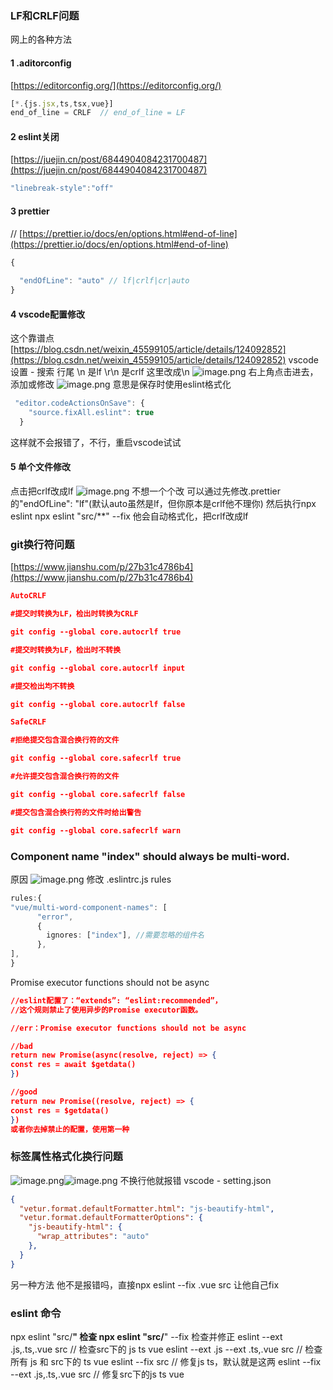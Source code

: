### LF和CRLF问题
网上的各种方法
#### 1 .aditorconfig
[https://editorconfig.org/](https://editorconfig.org/)
```typescript
[*.{js.jsx,ts,tsx,vue}]
end_of_line = CRLF  // end_of_line = LF
```
#### 2 eslint关闭
[https://juejin.cn/post/6844904084231700487](https://juejin.cn/post/6844904084231700487)
[
](https://prettier.io/docs/en/options.html#end-of-line)
```typescript
"linebreak-style":"off"
```
#### 3 prettier
// [https://prettier.io/docs/en/options.html#end-of-line](https://prettier.io/docs/en/options.html#end-of-line)
```typescript
{
  
  "endOfLine": "auto" // lf|crlf|cr|auto
}
```
#### 4 vscode配置修改 
这个靠谱点 [https://blog.csdn.net/weixin_45599105/article/details/124092852](https://blog.csdn.net/weixin_45599105/article/details/124092852)
vscode设置 - 搜索  行尾
\n 是lf
\r\n 是crlf
这里改成\n
![image.png](https://cdn.nlark.com/yuque/0/2022/png/28823371/1660059917123-1898b079-2e7b-40cb-80f8-353dfc2a97bf.png#clientId=ufa8fc7ca-d436-4&from=paste&height=311&id=u59342fda&originHeight=389&originWidth=804&originalType=binary&ratio=1&rotation=0&showTitle=false&size=33551&status=done&style=none&taskId=u4946d41b-0fc5-40a3-9592-2af2a242ccd&title=&width=643.2)
右上角点击进去，添加或修改
![image.png](https://cdn.nlark.com/yuque/0/2022/png/28823371/1660059983330-44032836-b934-4bf6-9ac6-188bceeb0e1a.png#clientId=ufa8fc7ca-d436-4&from=paste&height=368&id=udf4a29b2&originHeight=460&originWidth=1514&originalType=binary&ratio=1&rotation=0&showTitle=false&size=48978&status=done&style=none&taskId=ub8985923-d329-4ac1-839d-63fc45469c5&title=&width=1211.2)
意思是保存时使用eslint格式化
```typescript
 "editor.codeActionsOnSave": {
    "source.fixAll.eslint": true
  }
```
这样就不会报错了，不行，重启vscode试试
#### 5 单个文件修改
点击把crlf改成lf
![image.png](https://cdn.nlark.com/yuque/0/2022/png/28823371/1660060287194-54b7c5d2-62c0-4159-a9d7-0f694b19ca87.png#clientId=ufa8fc7ca-d436-4&from=paste&height=52&id=ua1241aa3&originHeight=65&originWidth=617&originalType=binary&ratio=1&rotation=0&showTitle=false&size=5369&status=done&style=none&taskId=u34cf7d23-eb6d-452b-af8a-fbb6e2eccf5&title=&width=493.6)
不想一个个改
可以通过先修改.prettier的"endOfLine": "lf"(默认auto虽然是lf，但你原本是crlf他不理你)
然后执行npx eslint  npx eslint "src/**" --fix
他会自动格式化，把crlf改成lf
### git换行符问题
[https://www.jianshu.com/p/27b31c4786b4](https://www.jianshu.com/p/27b31c4786b4)
```json
AutoCRLF

#提交时转换为LF，检出时转换为CRLF

git config --global core.autocrlf true

#提交时转换为LF，检出时不转换

git config --global core.autocrlf input

#提交检出均不转换

git config --global core.autocrlf false

SafeCRLF

#拒绝提交包含混合换行符的文件

git config --global core.safecrlf true

#允许提交包含混合换行符的文件

git config --global core.safecrlf false

#提交包含混合换行符的文件时给出警告

git config --global core.safecrlf warn
```
### Component name "index" should always be multi-word.
原因
![image.png](https://cdn.nlark.com/yuque/0/2022/png/28823371/1660063394783-31bb29b4-2cda-4ed4-b2bb-751271ef55f8.png#clientId=u3645898d-b2c1-4&from=paste&height=255&id=ufbc488cf&originHeight=319&originWidth=963&originalType=binary&ratio=1&rotation=0&showTitle=false&size=118687&status=done&style=none&taskId=uf56947aa-cdd0-4a0e-9f6b-7706488ffa8&title=&width=770.4)
修改 .eslintrc.js rules
```typescript
rules:{
"vue/multi-word-component-names": [
      "error",
      {
        ignores: ["index"], //需要忽略的组件名
      },
],
}
```
Promise executor functions should not be async
```json
//eslint配置了：“extends”: “eslint:recommended”，
//这个规则禁止了使用异步的Promise executor函数。

//err：Promise executor functions should not be async

//bad
return new Promise(async(resolve, reject) => {
const res = await $getdata()
})

//good
return new Promise((resolve, reject) => {
const res = $getdata()
})
或者你去掉禁止的配置，使用第一种
```
### 
### 标签属性格式化换行问题
![image.png](https://cdn.nlark.com/yuque/0/2022/png/28823371/1660063789073-41ce66b7-6419-4c55-966e-f137c33f0a3d.png#clientId=u3645898d-b2c1-4&from=paste&height=86&id=u4f7c3b7e&originHeight=107&originWidth=324&originalType=binary&ratio=1&rotation=0&showTitle=false&size=5595&status=done&style=none&taskId=u9859abb3-1a54-41ab-b191-6dc5d004666&title=&width=259.2)![image.png](https://cdn.nlark.com/yuque/0/2022/png/28823371/1660063798945-8cd676b2-f73a-445a-b820-610cf72ff476.png#clientId=u3645898d-b2c1-4&from=paste&height=46&id=u72caef07&originHeight=57&originWidth=1126&originalType=binary&ratio=1&rotation=0&showTitle=false&size=12004&status=done&style=none&taskId=u76304acc-dd4d-4bc7-8bf3-a490ebdf2c9&title=&width=900.8)
不换行他就报错
vscode - setting.json
```json
{
  "vetur.format.defaultFormatter.html": "js-beautify-html",
  "vetur.format.defaultFormatterOptions": {
    "js-beautify-html": {
      "wrap_attributes": "auto"
    },
  }
}
```
另一种方法
他不是报错吗，直接npx eslint --fix .vue src
让他自己fix
### 
### eslint 命令
npx eslint "src/**"    检查
npx eslint "src/**" --fix  检查并修正
eslint --ext .js,.ts,.vue src    // 检查src下的 js ts vue
eslint --ext .js   --ext .ts,.vue src   // 检查所有 js 和 src下的  ts vue
eslint --fix src   // 修复js ts，默认就是这两
eslint --fix --ext .js,.ts,.vue src  // 修复src下的js ts vue
